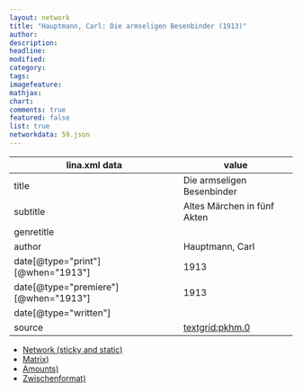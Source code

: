 ```yaml
---
layout: network
title: "Hauptmann, Carl: Die armseligen Besenbinder (1913)"
author:
description:
headline:
modified:
category:
tags:
imagefeature: 
mathjax: 
chart: 
comments: true
featured: false
list: true
networkdata: 59.json
---
```

lina.xml data  | value
------------- | -------------
title|Die armseligen Besenbinder
subtitle|Altes Märchen in fünf Akten
genretitle|
author|Hauptmann, Carl
date[@type="print"][@when="1913"]|1913
date[@type="premiere"][@when="1913"]|1913
date[@type="written"]|
source|[textgrid:pkhm.0](https://textgridlab.org/1.0/tgcrud-public/rest/textgrid:pkhm.0/data)



* [Network (sticky and static)](/linas/network59)
* [Matrix)](/linas/matrix59)
* [Amounts)](/linas/amount59)
* [Zwischenformat)](/linas/lina59 )
